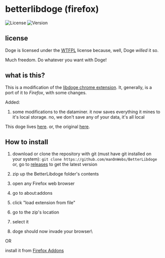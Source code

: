 betterlibdoge (firefox)
==============

![License](https://img.shields.io/badge/license-WTFPL-blue)
![Version](https://img.shields.io/badge/version-0.2.3-brightgreen.svg)

license
-------------
Doge is licensed under the [WTFPL](http://www.wtfpl.net/about/) license because, well, Doge *willed* it so. 

Much freedom.
Do whatever you want with Doge!

what is this?
---------------

This is a modification of the [libdoge chrome extension](https://chromewebstore.google.com/detail/libdoge/ifbchccfedjkkhlnffjckaghjdpchhmo?hl=en). It, generally, is a port of it to *Firefox*, with some changes.

Added:

1. some modifications to the dataminer. it now saves everything it mines to it's local storage. no, we don't save any of your data, it's all local


This doge lives [here](https://github.com/manOnWebs/BetterLibdoge).
or, the original [here](https://github.com/ljalonen/libdoge).

How to install 
---------------

1. download or clone the repository 
with git (must have git installed on your system): ```git clone https://github.com/manOnWebs/BetterLibdoge```
or, go to [releases](https://github.com/manOnWebs/BetterLibdoge/releases) to get the latest version

2. zip up the BetterLibdoge folder's contents

3. open any Firefox web browser

4. go to about:addons

5. click "load extension from file"

6. go to the zip's location

7. select it

8. doge should now invade your browser\


OR


install it from [Firefox Addons](https://addons.mozilla.org/en-US/firefox/addon/betterlibdoge/)